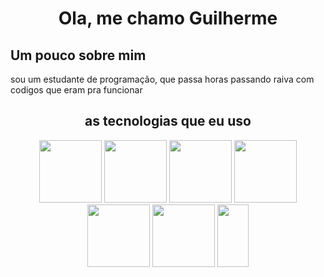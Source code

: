 <h1 align = 'center'>
    Ola, me chamo <span color= rgb(37, 201, 37)>Guilherme</span>
</h1>
<h2 >
    Um pouco sobre mim
</h2>
<p width = '50%'>
    sou um estudante de programação, que passa horas passando raiva com codigos que eram pra funcionar
</p>
<h2 style="text-align: center;" >
    as tecnologias que eu uso
</h2>
<p align = 'center' >
    <img src="https://cdn.jsdelivr.net/gh/devicons/devicon@latest/icons/html5/html5-plain.svg" widht = '50' height="100" />
    <img src="https://cdn.jsdelivr.net/gh/devicons/devicon@latest/icons/css3/css3-plain.svg" widht = '50' height="100"/> 
    <img src="https://cdn.jsdelivr.net/gh/devicons/devicon@latest/icons/javascript/javascript-plain.svg" widht = '50' height="100"/>
    <img src="https://cdn.jsdelivr.net/gh/devicons/devicon@latest/icons/python/python-original.svg" widht = '50' height="100"/>
    <img src="https://cdn.jsdelivr.net/gh/devicons/devicon@latest/icons/flask/flask-original.svg" widht = '50' height="100"/>
    <img src="https://cdn.jsdelivr.net/gh/devicons/devicon@latest/icons/mysql/mysql-original.svg" widht = '50' height="100"/>
    <img src="https://cdn.jsdelivr.net/gh/devicons/devicon@latest/icons/sqlite/sqlite-plain.svg" width = '50' height= "100"/>
          
</p>
